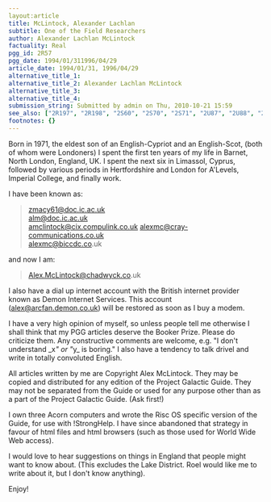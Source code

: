 ```yaml
---
layout:article
title: McLintock, Alexander Lachlan
subtitle: One of the Field Researchers
author: Alexander Lachlan McLintock
factuality: Real
pgg_id: 2R57
pgg_date: 1994/01/311996/04/29
article_date: 1994/01/31, 1996/04/29
alternative_title_1: 
alternative_title_2: Alexander Lachlan McLintock
alternative_title_3: 
alternative_title_4: 
submission_string: Submitted by admin on Thu, 2010-10-21 15:59
see_also: ["2R197", "2R198", "2S60", "2S70", "2S71", "2U87", "2U88", "2R171", "1R14", "8S8", "2R29", "2R58", "2R63", "2R66", "2R70", "2R98", "2R127", "1R20", "1R21", "1R22", "1R23", "2R149", "2R156", "2R158", "2R159", "2R160", "2S19", "2S20", "2S59", "2U18", "2U25", "2U26", "2U40", "2U53", "2U73", "2U74", "2U75", "2R64"]
footnotes: {}
---
```

<div>
<p>Born in 1971, the eldest son of an English-Cypriot and an English-Scot, (both of whom were Londoners) I spent the first ten years of my life in Barnet, North London, England, UK. I spent the next six in Limassol, Cyprus, followed by various periods in Hertfordshire and London for A'Levels, Imperial College, and finally work.</p>
<p>I have been known as:</p>
<blockquote>
<a href="https://web.archive.org/web/20130205185621/mailto:zmacy61@doc.ic.ac.uk">zmacy61@doc.ic.ac.uk</a><br>
<a href="https://web.archive.org/web/20130205185621/mailto:alm@doc.ic.ac.uk">alm@doc.ic.ac.uk</a><br>
<a href="https://web.archive.org/web/20130205185621/mailto:amclintock@cix.compulink.co.uk">amclintock@cix.compulink.co.uk</a> <a href="https://web.archive.org/web/20130205185621/mailto:alexmc@cray-communications.co.uk">alexmc@cray-communications.co.uk</a><br>
<a href="https://web.archive.org/web/20130205185621/mailto:alexmc@biccdc.co">alexmc@biccdc.co</a>.uk</blockquote>
<p>and now I am:</p>
<blockquote>
<a href="https://web.archive.org/web/20130205185621/mailto:Alex.McLintock@chadwyck.co">Alex.McLintock@chadwyck.co</a>.uk</blockquote>
<p>I also have a dial up internet account with the British internet provider known as Demon Internet Services. This account (<a href="https://web.archive.org/web/20130205185621/mailto:alex@arcfan.demon.co.uk">alex@arcfan.demon.co.uk</a>) will be restored as soon as I buy a modem.</p>
<p>I have a very high opinion of myself, so unless people tell me otherwise I shall think that my PGG articles deserve the Booker Prize. Please do criticize them. Any constructive comments are welcome, e.g. "I don't understand _x<em>" or "</em>y_ is boring." I also have a tendency to talk drivel and write in totally convoluted English.</p>
<p>All articles written by me are Copyright Alex McLintock. They may be copied and distributed for any edition of the Project Galactic Guide. They may not be separated from the Guide or used for any purpose other than as a part of the Project Galactic Guide. (Ask first!)</p>
<p>I own three Acorn computers and wrote the Risc OS specific version of the Guide, for use with !StrongHelp. I have since abandoned that strategy in favour of html files and html browsers (such as those used for World Wide Web access).</p>
<p>I would love to hear suggestions on things in England that people might want to know about. (This excludes the Lake District. Roel would like me to write about it, but I don't know anything).</p>
<p>Enjoy!</p>
</div>
